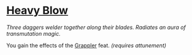 # [Heavy Blow](https://hollowknight.wiki/w/Heavy_Blow)

*Three daggers welder together along their blades. Radiates an aura of transmutation magic.*

You gain the effects of the [Grappler](https://5e.tools/feats.html#grappler_xphb) feat. *(requires attunement)*
